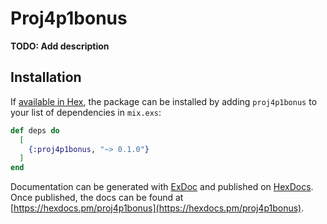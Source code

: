 # Proj4p1bonus

**TODO: Add description**

## Installation

If [available in Hex](https://hex.pm/docs/publish), the package can be installed
by adding `proj4p1bonus` to your list of dependencies in `mix.exs`:

```elixir
def deps do
  [
    {:proj4p1bonus, "~> 0.1.0"}
  ]
end
```

Documentation can be generated with [ExDoc](https://github.com/elixir-lang/ex_doc)
and published on [HexDocs](https://hexdocs.pm). Once published, the docs can
be found at [https://hexdocs.pm/proj4p1bonus](https://hexdocs.pm/proj4p1bonus).

